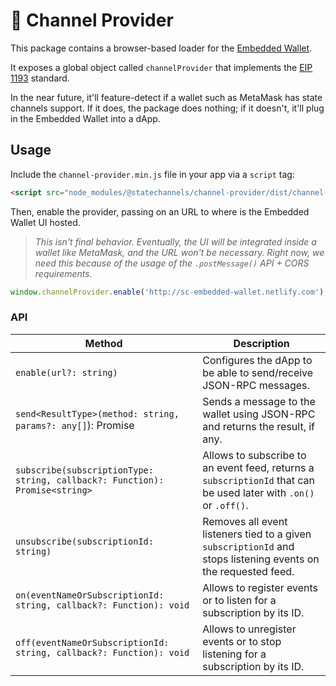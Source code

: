 # 🔌 Channel Provider

This package contains a browser-based loader for the [Embedded Wallet](../embedded-wallet).

It exposes a global object called `channelProvider` that implements the [EIP 1193](https://github.com/ryanio/EIPs/blob/master/EIPS/eip-1193.md) standard.

In the near future, it'll feature-detect if a wallet such as MetaMask has state channels support. If it does, the package does nothing; if it doesn't, it'll plug in the Embedded Wallet into a dApp.

## Usage

Include the `channel-provider.min.js` file in your app via a `script` tag:

```html
<script src="node_modules/@statechannels/channel-provider/dist/channel-provider.min.js"></script>
```

Then, enable the provider, passing on an URL to where is the Embedded Wallet UI hosted.

> _This isn't final behavior. Eventually, the UI will be integrated inside a wallet like MetaMask, and the URL won't be necessary.
> Right now, we need this because of the usage of the `.postMessage()` API + CORS requirements._

```js
window.channelProvider.enable('http://sc-embedded-wallet.netlify.com');
```

### API

| Method                                                                      | Description                                                                                                       |
| --------------------------------------------------------------------------- | ----------------------------------------------------------------------------------------------------------------- |
| `enable(url?: string)`                                                      | Configures the dApp to be able to send/receive JSON-RPC messages.                                                 |
| `send<ResultType>(method: string, params?: any[]`): Promise<ResultType>     | Sends a message to the wallet using JSON-RPC and returns the result, if any.                                      |
| `subscribe(subscriptionType: string, callback?: Function): Promise<string>` | Allows to subscribe to an event feed, returns a `subscriptionId` that can be used later with `.on()` or `.off()`. |
| `unsubscribe(subscriptionId: string)`                                       | Removes all event listeners tied to a given `subscriptionId` and stops listening events on the requested feed.    |
| `on(eventNameOrSubscriptionId: string, callback?: Function): void`          | Allows to register events or to listen for a subscription by its ID.                                              |
| `off(eventNameOrSubscriptionId: string, callback?: Function): void`         | Allows to unregister events or to stop listening for a subscription by its ID.                                    |
